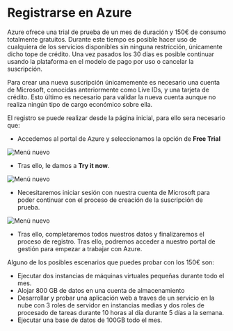 # Registrarse en Azure

Azure ofrece una trial de prueba de un mes de duración y 150€ de consumo totalmente gratuitos. Durante este tiempo es posible hacer uso de cualquiera de los servicios disponibles sin ninguna restricción, únicamente dicho tope de crédito. Una vez pasados los 30 dias es posible continuar usando la plataforma en el modelo de pago por uso o cancelar la suscripción.

Para crear una nueva suscripción únicamemente es necesario una cuenta de Microsoft, conocidas anteriormente como Live IDs, y una tarjeta de crédito. Esto último es necesario para validar la nueva cuenta aunque no realiza ningún tipo de cargo económico sobre ella. 

El registro se puede realizar desde la página inicial, para ello sera necesario que:

- Accedemos al portal de Azure y seleccionamos la opción de **Free Trial**

![Menú nuevo](../images/azure-register-Step1.png)

- Tras ello, le damos a **Try it now**.

![Menú nuevo](../images/azure-register-Step2.png)

- Necesitaremos iniciar sesión con nuestra cuenta de Microsoft para poder continuar con el proceso de creación de la suscripción de prueba.

![Menú nuevo](../images/azure-register-Step3.png)

- Tras ello, completaremos todos nuestros datos y finalizaremos el proceso de registro. Tras ello, podremos acceder a nuestro portal de gestión para empezar a trabajar con Azure.

Alguno de los posibles escenarios que puedes probar con los 150€ son:

- Ejecutar dos instancias de máquinas virtuales pequeñas durante todo el mes.
- Alojar 800 GB de datos en una cuenta de almacenamiento
- Desarrollar y probar una aplicación web a traves de un servicio en la nube con 3 roles de servidor en instancias medias y dos roles de procesado de tareas durante 10 horas al día durante 5 días a la semana.
- Ejecutar una base de datos de 100GB todo el mes.